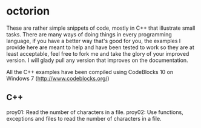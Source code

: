 octorion
========

These are rather simple snippets of code, mostly in C++ that illustrate small tasks. 
There are many ways of doing things in every programming language, if you have a better way that's good for you,
the examples I provide here are meant to help and have been tested to work so they are at least acceptable, feel
free to fork me and take the glory of your improved version. I will glady pull any version that improves on the
documentation.

All the C++ examples have been compiled using CodeBlocks 10 on Windows 7 (http://www.codeblocks.org/)

C++
---
proy01: Read the number of characters in a file.
proy02: Use functions, exceptions and files to read the number of characters in a file.
